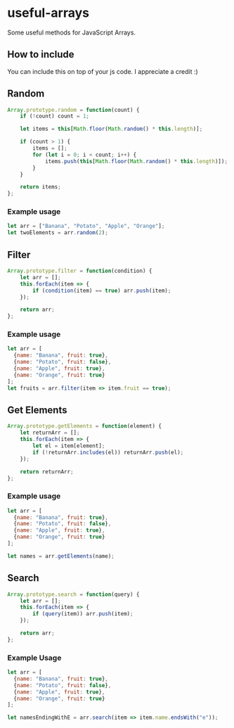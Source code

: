 # useful-arrays
Some useful methods for JavaScript Arrays.

## How to include
You can include this on top of your js code. I appreciate a credit :)

## Random
```js
Array.prototype.random = function(count) {
	if (!count) count = 1;

	let items = this[Math.floor(Math.random() * this.length)];

	if (count > 1) {
		items = [];
		for (let i = 0; i < count; i++) {
			items.push(this[Math.floor(Math.random() * this.length)]);
		}
	}

	return items;
};
```
### Example usage
```js
let arr = ["Banana", "Potato", "Apple", "Orange"];
let twoElements = arr.random(2);
```

## Filter
```js
Array.prototype.filter = function(condition) {
	let arr = [];
	this.forEach(item => {
		if (condition(item) == true) arr.push(item);
	});

	return arr;
};
```

### Example usage
```js
let arr = [
  {name: "Banana", fruit: true}, 
  {name: "Potato", fruit: false}, 
  {name: "Apple", fruit: true}, 
  {name: "Orange", fruit: true}
];
let fruits = arr.filter(item => item.fruit == true);
```

## Get Elements
```js
Array.prototype.getElements = function(element) {
	let returnArr = [];
	this.forEach(item => {
		let el = item[element];
		if (!returnArr.includes(el)) returnArr.push(el);
	});

	return returnArr;
};
```

### Example usage
```js
let arr = [
  {name: "Banana", fruit: true}, 
  {name: "Potato", fruit: false}, 
  {name: "Apple", fruit: true}, 
  {name: "Orange", fruit: true}
];

let names = arr.getElements(name);
```

## Search
```js
Array.prototype.search = function(query) {
	let arr = [];
	this.forEach(item => {
		if (query(item)) arr.push(item);
	});

	return arr;
};
```

### Example Usage
```js
let arr = [
  {name: "Banana", fruit: true}, 
  {name: "Potato", fruit: false}, 
  {name: "Apple", fruit: true}, 
  {name: "Orange", fruit: true}
];

let namesEndingWithE = arr.search(item => item.name.endsWith("e"));
```
